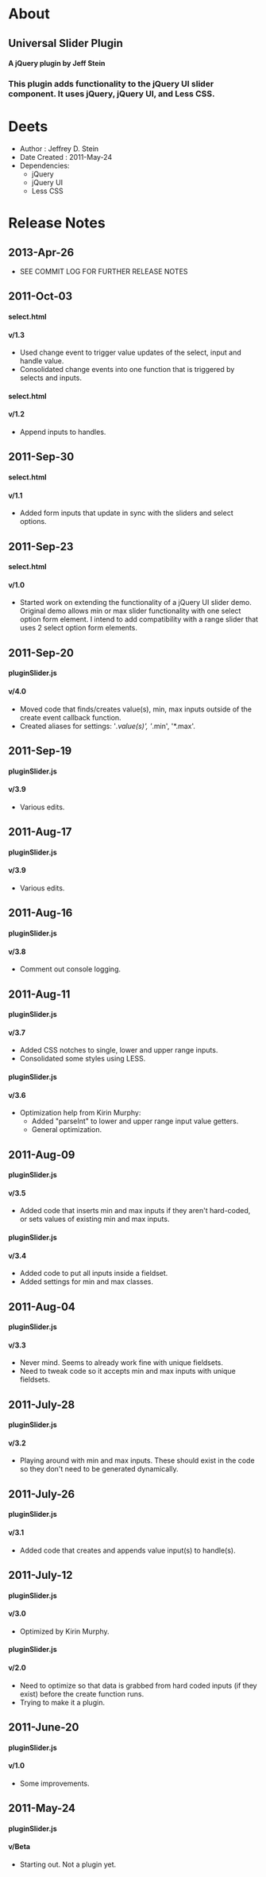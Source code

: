 # About

## Universal Slider Plugin

#### A jQuery plugin by Jeff Stein

### This plugin adds functionality to the jQuery UI slider component.  It uses jQuery, jQuery UI, and Less CSS.

# Deets

* Author : Jeffrey D. Stein
* Date Created : 2011-May-24
* Dependencies:
  * jQuery
  * jQuery UI
  * Less CSS

# Release Notes

## 2013-Apr-26

* SEE COMMIT LOG FOR FURTHER RELEASE NOTES

## 2011-Oct-03

#### select.html
#### v/1.3

* Used change event to trigger value updates of the select, input and handle value.
* Consolidated change events into one function that is triggered by selects and inputs.

#### select.html
#### v/1.2

* Append inputs to handles.

## 2011-Sep-30

#### select.html
#### v/1.1

* Added form inputs that update in sync with the sliders and select options.

## 2011-Sep-23

#### select.html
#### v/1.0

* Started work on extending the functionality of a jQuery UI slider demo.  Original demo allows min or max slider functionality with one select option form element.  I intend to add compatibility with a range slider that uses 2 select option form elements.

## 2011-Sep-20

#### pluginSlider.js
#### v/4.0

* Moved code that finds/creates value(s), min, max inputs outside of the create event callback function.
* Created aliases for settings: '*.value(s)', '*.min', '*.max'.

## 2011-Sep-19

#### pluginSlider.js
#### v/3.9

* Various edits.

## 2011-Aug-17

#### pluginSlider.js
#### v/3.9

* Various edits.

## 2011-Aug-16

#### pluginSlider.js
#### v/3.8

* Comment out console logging.

## 2011-Aug-11

#### pluginSlider.js
#### v/3.7

* Added CSS notches to single, lower and upper range inputs.
* Consolidated some styles using LESS.

#### pluginSlider.js
#### v/3.6

* Optimization help from Kirin Murphy:
  * Added "parseInt" to lower and upper range input value getters.
  * General optimization.


## 2011-Aug-09

#### pluginSlider.js
#### v/3.5

* Added code that inserts min and max inputs if they aren't hard-coded, or sets values of existing min and max inputs.

#### pluginSlider.js
#### v/3.4

* Added code to put all inputs inside a fieldset.
* Added settings for min and max classes.

## 2011-Aug-04

#### pluginSlider.js
#### v/3.3

* Never mind.  Seems to already work fine with unique fieldsets.
* Need to tweak code so it accepts min and max inputs with unique fieldsets.

## 2011-July-28

#### pluginSlider.js
#### v/3.2

* Playing around with min and max inputs.  These should exist in the code so they don't need to be generated dynamically.

## 2011-July-26

#### pluginSlider.js
#### v/3.1

* Added code that creates and appends value input(s) to handle(s).

## 2011-July-12

#### pluginSlider.js
#### v/3.0

* Optimized by Kirin Murphy.

#### pluginSlider.js
#### v/2.0

* Need to optimize so that data is grabbed from hard coded inputs (if they exist) before the create function runs.
* Trying to make it a plugin.

## 2011-June-20

#### pluginSlider.js
#### v/1.0

* Some improvements.

## 2011-May-24

#### pluginSlider.js
#### v/Beta

* Starting out.  Not a plugin yet.